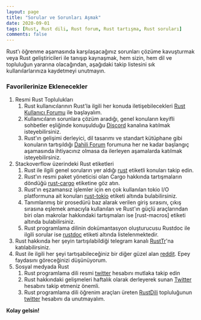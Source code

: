 ```yaml
---
layout: page
title: "Sorular ve Sorunları Aşmak"
date: 2020-09-01
tags: [Rust, Rust dili, Rust forum, Rust tartışma, Rust soruları]
comments: false
---
```


Rust'ı öğrenme aşamasında karşılaşacağınız sorunları çözüme kavuşturmak veya Rust geliştiricileri ile tanışıp kaynaşmak, hem sizin, hem dil ve topluluğun yararına olacağından, aşağıdaki takip listesini sık kullanılarlarınıza kaydetmeyi unutmayın.

### Favorilerinize Eklenecekler

1. Resmi Rust Toplulukları
   1. Rust kullanıcılarının Rust'la ilgili her konuda iletişebilecekleri [Rust Kullanıcı Forumu](https://users.rust-lang.org/) ile başlayalım.
   2. Kullanıcıların sorunlara çözüm aradığı, genel konuların keyifli sohbetler eşliğinde konuşulduğu [Discord](https://discord.gg/rust-lang) kanalına katılmak isteyebilirsiniz. 
   3. Rust'ın gelişimi derleyici, dil tasarımı ve standart kütüphane gibi konuların tartışıldığı [Dahili Forum](https://internals.rust-lang.org/) forumuna her ne kadar başlangıç aşamasında ihtiyacınız olmasa da ilerleyen aşamalarda katılmak isteyebilirsiniz.
2. Stackoverflow üzerindeki Rust etiketleri
   1. Rust ile ilgili genel soruların yer aldığı [rust](https://stackoverflow.com/questions/tagged/rust) etiketli konuları takip edin.
   2. Rust'ın resmi paket yöneticisi olan Cargo hakkında tartışmaların döndüğü [rust-cargo](https://stackoverflow.com/questions/tagged/rust-cargo) etiketine göz atın.
   3. Rust'ın eşzamansız işlemler için en çok kullanılan tokio I/O platformuna ait konuları [rust-tokio](https://stackoverflow.com/questions/tagged/rust-tokio) etiketi altında bulabilirsiniz.
   4. Tanımlanmış bir prosedürü baz alarak verilen giriş sırasını, çıkış sırasına eşlemek amacıyla kullanılan ve Rust'ın güçlü araçlarından biri olan makrolar hakkındaki tartışmaları ise [rust-macros] etiketi altında bulabilirsiniz.
   5. Rust programlama dilinin dokümantasyon oluşturucusu Rustdoc ile ilgili sorular ise [rustdoc](https://stackoverflow.com/questions/tagged/rustdoc) etiketi altında listelenmektedir.
3. Rust hakkında her şeyin tartışılabildiği telegram kanalı [RustTr](https://t.me/rusttr)'na katılabilirsiniz.
4. Rust ile ilgili her şeyi tartışabileceğiniz bir diğer güzel alan [reddit](https://www.reddit.com/r/rust/top/).
   Epey faydasını göreceğinizi düşünüyorum.
6. Sosyal medyada Rust
   1. Rust programlama dili resmi [twitter](https://twitter.com/rustlang) hesabını mutlaka takip edin
   2. Rust hakkındaki gelişmeleri haftalık olarak derleyerek sunan [Twitter](https://twitter.com/ThisWeekInRust) hesabını takip etmeniz önemli. 
   3. Rust programlama dili öğrenim araçları üreten [RustDili](https://github.com/RustDili/) topluluğunun [twitter](https://twitter.com/Rustdili) hesabını da unutmayalım.

**Kolay gelsin!**
